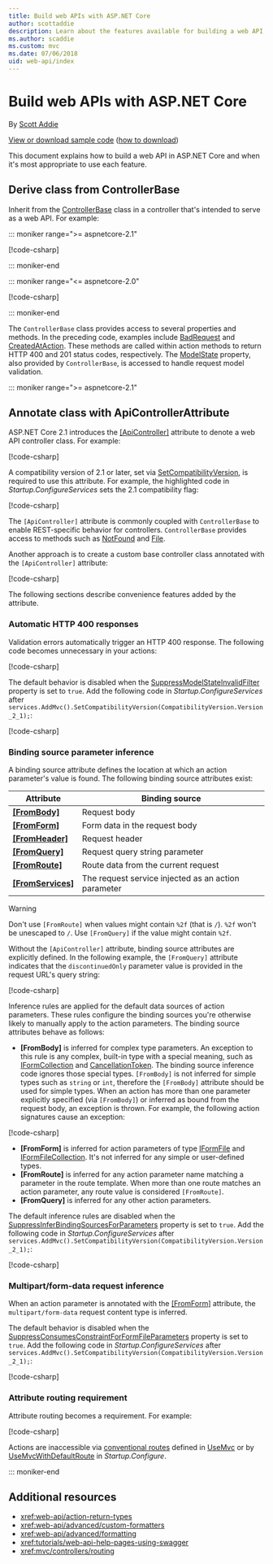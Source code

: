 ```yaml
---
title: Build web APIs with ASP.NET Core
author: scottaddie
description: Learn about the features available for building a web API in ASP.NET Core and when it's appropriate to use each feature.
ms.author: scaddie
ms.custom: mvc
ms.date: 07/06/2018
uid: web-api/index
---
```

# Build web APIs with ASP.NET Core

By [Scott Addie](https://github.com/scottaddie)

[View or download sample code](https://github.com/aspnet/Docs/tree/master/aspnetcore/web-api/define-controller/samples) ([how to download](xref:tutorials/index#how-to-download-a-sample))

This document explains how to build a web API in ASP.NET Core and when it's most appropriate to use each feature.

## Derive class from ControllerBase

Inherit from the [ControllerBase](/dotnet/api/microsoft.aspnetcore.mvc.controllerbase) class in a controller that's intended to serve as a web API. For example:

::: moniker range=">= aspnetcore-2.1"

[!code-csharp[](../web-api/define-controller/samples/WebApiSample.Api/Controllers/PetsController.cs?name=snippet_PetsController&highlight=3)]

::: moniker-end

::: moniker range="<= aspnetcore-2.0"

[!code-csharp[](../web-api/define-controller/samples/WebApiSample.Api.Pre21/Controllers/PetsController.cs?name=snippet_PetsController&highlight=3)]

::: moniker-end

The `ControllerBase` class provides access to several properties and methods. In the preceding code, examples include [BadRequest](/dotnet/api/microsoft.aspnetcore.mvc.controllerbase.badrequest) and [CreatedAtAction](/dotnet/api/microsoft.aspnetcore.mvc.controllerbase.createdataction). These methods are called within action methods to return HTTP 400 and 201 status codes, respectively. The [ModelState](/dotnet/api/microsoft.aspnetcore.mvc.controllerbase.modelstate) property, also provided by `ControllerBase`, is accessed to handle request model validation.

::: moniker range=">= aspnetcore-2.1"

## Annotate class with ApiControllerAttribute

ASP.NET Core 2.1 introduces the [[ApiController]](/dotnet/api/microsoft.aspnetcore.mvc.apicontrollerattribute) attribute to denote a web API controller class. For example:

[!code-csharp[](../web-api/define-controller/samples/WebApiSample.Api/Controllers/ProductsController.cs?name=snippet_ControllerSignature&highlight=2)]

A compatibility version of 2.1 or later, set via [SetCompatibilityVersion](/dotnet/api/microsoft.extensions.dependencyinjection.mvccoremvcbuilderextensions.setcompatibilityversion), is required to use this attribute. For example, the highlighted code in *Startup.ConfigureServices* sets the 2.1 compatibility flag:

[!code-csharp[](../web-api/define-controller/samples/WebApiSample.Api/Startup.cs?name=snippet_SetCompatibilityVersion&highlight=2)]

The `[ApiController]` attribute is commonly coupled with `ControllerBase` to enable REST-specific behavior for controllers. `ControllerBase` provides access to methods such as [NotFound](/dotnet/api/microsoft.aspnetcore.mvc.controllerbase.notfound) and [File](/dotnet/api/microsoft.aspnetcore.mvc.controllerbase.file).

Another approach is to create a custom base controller class annotated with the `[ApiController]` attribute:

[!code-csharp[](../web-api/define-controller/samples/WebApiSample.Api/Controllers/MyBaseController.cs?name=snippet_ControllerSignature)]

The following sections describe convenience features added by the attribute.

### Automatic HTTP 400 responses

Validation errors automatically trigger an HTTP 400 response. The following code becomes unnecessary in your actions:

[!code-csharp[](../web-api/define-controller/samples/WebApiSample.Api.Pre21/Controllers/PetsController.cs?name=snippet_ModelStateIsValidCheck)]

The default behavior is disabled when the [SuppressModelStateInvalidFilter](/dotnet/api/microsoft.aspnetcore.mvc.apibehavioroptions.suppressmodelstateinvalidfilter) property is set to `true`. Add the following code in *Startup.ConfigureServices* after `services.AddMvc().SetCompatibilityVersion(CompatibilityVersion.Version_2_1);`:

[!code-csharp[](../web-api/define-controller/samples/WebApiSample.Api/Startup.cs?name=snippet_ConfigureApiBehaviorOptions&highlight=5)]

### Binding source parameter inference

A binding source attribute defines the location at which an action parameter's value is found. The following binding source attributes exist:

|Attribute|Binding source |
|---------|---------|
|**[[FromBody]](/dotnet/api/microsoft.aspnetcore.mvc.frombodyattribute)**     | Request body |
|**[[FromForm]](/dotnet/api/microsoft.aspnetcore.mvc.fromformattribute)**     | Form data in the request body |
|**[[FromHeader]](/dotnet/api/microsoft.aspnetcore.mvc.fromheaderattribute)** | Request header |
|**[[FromQuery]](/dotnet/api/microsoft.aspnetcore.mvc.fromqueryattribute)**   | Request query string parameter |
|**[[FromRoute]](/dotnet/api/microsoft.aspnetcore.mvc.fromrouteattribute)**   | Route data from the current request |
|**[[FromServices]](xref:mvc/controllers/dependency-injection#action-injection-with-fromservices)** | The request service injected as an action parameter |

> [!WARNING]
> Don't use `[FromRoute]` when values might contain `%2f` (that is `/`). `%2f` won't be unescaped to `/`. Use `[FromQuery]` if the value might contain `%2f`.

Without the `[ApiController]` attribute, binding source attributes are explicitly defined. In the following example, the `[FromQuery]` attribute indicates that the `discontinuedOnly` parameter value is provided in the request URL's query string:

[!code-csharp[](../web-api/define-controller/samples/WebApiSample.Api/Controllers/ProductsController.cs?name=snippet_BindingSourceAttributes&highlight=3)]

Inference rules are applied for the default data sources of action parameters. These rules configure the binding sources you're otherwise likely to manually apply to the action parameters. The binding source attributes behave as follows:

* **[FromBody]** is inferred for complex type parameters. An exception to this rule is any complex, built-in type with a special meaning, such as [IFormCollection](/dotnet/api/microsoft.aspnetcore.http.iformcollection) and [CancellationToken](/dotnet/api/system.threading.cancellationtoken). The binding source inference code ignores those special types. `[FromBody]` is not inferred for simple types such as `string` or `int`, therefore the `[FromBody]` attribute should be used for simple types. When an action has more than one parameter explicitly specified (via `[FromBody]`) or inferred as bound from the request body, an exception is thrown. For example, the following action signatures cause an exception:

[!code-csharp[](../web-api/define-controller/samples/WebApiSample.Api/Controllers/TestController.cs?name=snippet_ActionsCausingExceptions)]

* **[FromForm]** is inferred for action parameters of type [IFormFile](/dotnet/api/microsoft.aspnetcore.http.iformfile) and [IFormFileCollection](/dotnet/api/microsoft.aspnetcore.http.iformfilecollection). It's not inferred for any simple or user-defined types.
* **[FromRoute]** is inferred for any action parameter name matching a parameter in the route template. When more than one route matches an action parameter, any route value is considered `[FromRoute]`.
* **[FromQuery]** is inferred for any other action parameters.

The default inference rules are disabled when the [SuppressInferBindingSourcesForParameters](/dotnet/api/microsoft.aspnetcore.mvc.apibehavioroptions.suppressinferbindingsourcesforparameters) property is set to `true`. Add the following code in *Startup.ConfigureServices* after `services.AddMvc().SetCompatibilityVersion(CompatibilityVersion.Version_2_1);`:

[!code-csharp[](../web-api/define-controller/samples/WebApiSample.Api/Startup.cs?name=snippet_ConfigureApiBehaviorOptions&highlight=4)]

### Multipart/form-data request inference

When an action parameter is annotated with the [[FromForm]](/dotnet/api/microsoft.aspnetcore.mvc.fromformattribute) attribute, the `multipart/form-data` request content type is inferred.

The default behavior is disabled when the [SuppressConsumesConstraintForFormFileParameters](/dotnet/api/microsoft.aspnetcore.mvc.apibehavioroptions.suppressconsumesconstraintforformfileparameters) property is set to `true`. Add the following code in *Startup.ConfigureServices* after `services.AddMvc().SetCompatibilityVersion(CompatibilityVersion.Version_2_1);`:

[!code-csharp[](../web-api/define-controller/samples/WebApiSample.Api/Startup.cs?name=snippet_ConfigureApiBehaviorOptions&highlight=3)]

### Attribute routing requirement

Attribute routing becomes a requirement. For example:

[!code-csharp[](../web-api/define-controller/samples/WebApiSample.Api/Controllers/ProductsController.cs?name=snippet_ControllerSignature&highlight=1)]

Actions are inaccessible via [conventional routes](xref:mvc/controllers/routing#conventional-routing) defined in [UseMvc](/dotnet/api/microsoft.aspnetcore.builder.mvcapplicationbuilderextensions.usemvc#Microsoft_AspNetCore_Builder_MvcApplicationBuilderExtensions_UseMvc_Microsoft_AspNetCore_Builder_IApplicationBuilder_System_Action_Microsoft_AspNetCore_Routing_IRouteBuilder__) or by [UseMvcWithDefaultRoute](/dotnet/api/microsoft.aspnetcore.builder.mvcapplicationbuilderextensions.usemvcwithdefaultroute#Microsoft_AspNetCore_Builder_MvcApplicationBuilderExtensions_UseMvcWithDefaultRoute_Microsoft_AspNetCore_Builder_IApplicationBuilder_) in *Startup.Configure*.

::: moniker-end

## Additional resources

* <xref:web-api/action-return-types>
* <xref:web-api/advanced/custom-formatters>
* <xref:web-api/advanced/formatting>
* <xref:tutorials/web-api-help-pages-using-swagger>
* <xref:mvc/controllers/routing>
